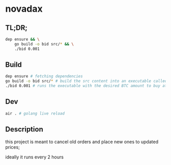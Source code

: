 # novadax

## TL;DR;
```bash
dep ensure && \
    go build -o bid src/* && \
    ./bid 0.001
```

## Build
```bash
dep ensure # fetching dependencies
go build -o bid src/* # build the src content into an executable called 'bid'
./bid 0.001 # runs the executable with the desired BTC amount to buy at average price
```

## Dev
```bash
air . # golang live reload
```


## Description

this project is meant to cancel old orders and place new ones to updated prices;

ideally it runs every 2 hours
